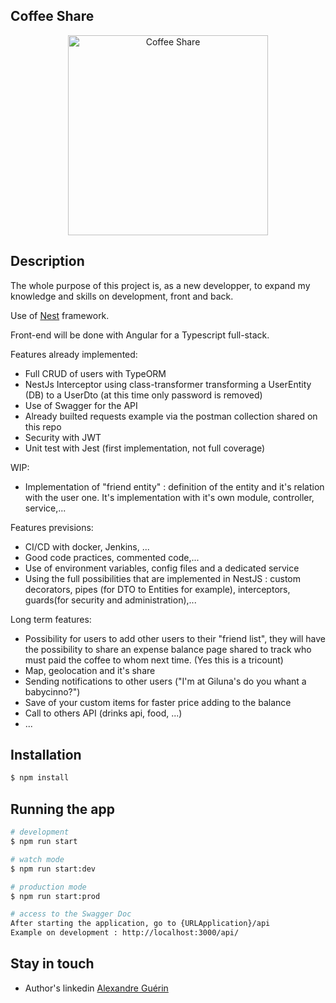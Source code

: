 ## Coffee Share

<p align="center">
  <img src="https://images.pexels.com/photos/1251175/pexels-photo-1251175.jpeg?auto=compress&cs=tinysrgb&dpr=2&h=200&w=300" width="320" alt="Coffee Share" />
</p>

## Description

The whole purpose of this project is, as a new developper, to expand my knowledge and skills on development, front and back.

Use of [Nest](https://github.com/nestjs/nest) framework.

Front-end will be done with Angular for a Typescript full-stack.

Features already implemented:

- Full CRUD of users with TypeORM
- NestJs Interceptor using class-transformer transforming a UserEntity (DB) to a UserDto (at this time only password is removed)
- Use of Swagger for the API
- Already builted requests example via the postman collection shared on this repo
- Security with JWT
- Unit test with Jest (first implementation, not full coverage)

WIP:

- Implementation of "friend entity" : definition of the entity and it's relation with the user one. It's implementation with it's own module, controller, service,...

Features previsions:
- CI/CD with docker, Jenkins, ...
- Good code practices, commented code,...
- Use of environment variables, config files and a dedicated service
- Using the full possibilities that are implemented in NestJS : custom decorators, pipes (for DTO to Entities for example), interceptors, guards(for security and administration),...

Long term features:

- Possibility for users to add other users to their "friend list", they will have the possibility to share an expense balance page shared to track who must paid the coffee to whom next time. (Yes this is a tricount)
- Map, geolocation and it's share
- Sending notifications to other users ("I'm at Giluna's do you whant a babycinno?")
- Save of your custom items for faster price adding to the balance
- Call to others API (drinks api, food, ...)
- ...

## Installation

```bash
$ npm install
```

## Running the app

```bash
# development
$ npm run start

# watch mode
$ npm run start:dev

# production mode
$ npm run start:prod

# access to the Swagger Doc
After starting the application, go to {URLApplication}/api
Example on development : http://localhost:3000/api/
```

## Stay in touch

- Author's linkedin [Alexandre Guérin](https://www.linkedin.com/in/alexandre-guerin/)
